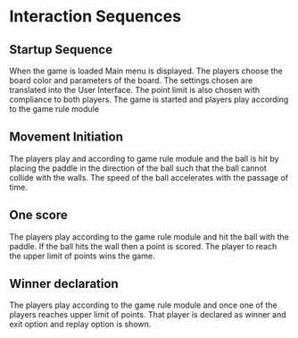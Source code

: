 # Interaction Sequences

## Startup Sequence

When the game is loaded Main menu is displayed.
The players choose the board color and parameters of the board.
The settings chosen are translated into the User Interface.
The point limit is also chosen with compliance to both players.
The game is started and players play according to the game rule module

## Movement Initiation

The players play and according to game rule module
and the ball is hit by placing the paddle in the direction of the ball
such  that the ball cannot collide with the walls.
The speed of the ball accelerates with the passage of time.

## One score

The players play according to the game rule module and hit the
ball with the paddle. If the ball hits the wall
then a point is scored.
The player to reach the upper limit of points wins the game.

## Winner declaration

The players play according to the game rule module and once one of the players
reaches upper limit of points. That player is declared as winner and
exit option and replay option is shown.
